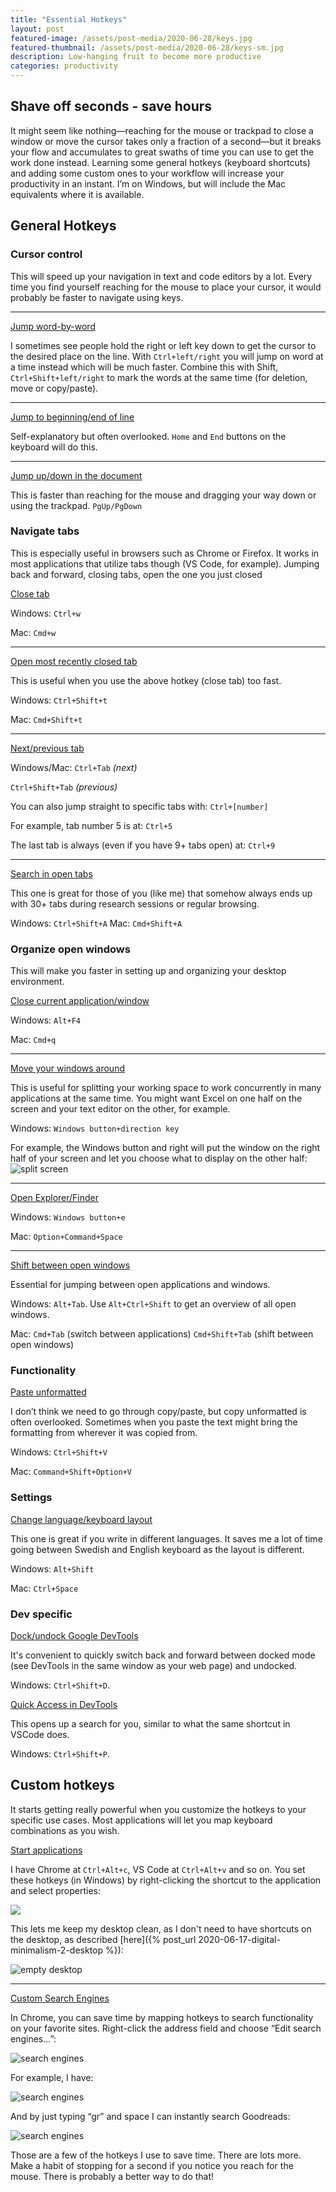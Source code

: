 ```yaml
---
title: "Essential Hotkeys"
layout: post
featured-image: /assets/post-media/2020-06-28/keys.jpg
featured-thumbnail: /assets/post-media/2020-06-28/keys-sm.jpg
description: Low-hanging fruit to become more productive
categories: productivity
---
```


## Shave off seconds - save hours

It might seem like nothing—reaching for the mouse or trackpad to close a window or move the cursor takes only a fraction of a second—but it breaks your flow and accumulates to great swaths of time you can use to get the work done instead. Learning some general hotkeys (keyboard shortcuts) and adding some custom ones to your workflow will increase your productivity in an instant. I’m on Windows, but will include the Mac equivalents where it is available.

## General Hotkeys

### Cursor control

This will speed up your navigation in text and code editors by a lot. Every time you find yourself reaching for the mouse to place your cursor, it would probably be faster to navigate using keys.

<hr>

<u>Jump word-by-word</u>

I sometimes see people hold the right or left key down to get the cursor to the desired place on the line. With `Ctrl+left/right` you will jump on word at a time instead which will be much faster. Combine this with Shift, `Ctrl+Shift+left/right` to mark the words at the same time (for deletion, move or copy/paste).

<hr>

<u>Jump to beginning/end of line</u>

Self-explanatory but often overlooked. `Home` and `End` buttons on the keyboard will do this.

<hr>

<u>Jump up/down in the document</u>

This is faster than reaching for the mouse and dragging your way down or using the trackpad.
`PgUp/PgDown`

### Navigate tabs

This is especially useful in browsers such as Chrome or Firefox. It works in most applications that utilize tabs though (VS Code, for example). Jumping back and forward, closing tabs, open the one you just closed

<u>Close tab</u>

Windows: `Ctrl+w`

Mac: `Cmd+w`

<hr>

<u>Open most recently closed tab</u>

This is useful when you use the above hotkey (close tab) too fast.

Windows: `Ctrl+Shift+t`

Mac: `Cmd+Shift+t`

<hr>

<u>Next/previous tab</u>

Windows/Mac: `Ctrl+Tab`
_(next)_

`Ctrl+Shift+Tab`
_(previous)_

You can also jump straight to specific tabs with:
`Ctrl+[number]`

For example, tab number 5 is at: `Ctrl+5`

The last tab is always (even if you have 9+ tabs open) at:
`Ctrl+9`

<hr>

<u>Search in open tabs</u>

This one is great for those of you (like me) that somehow always ends up with 30+ tabs during research sessions or regular browsing.

Windows: `Ctrl+Shift+A` Mac: `Cmd+Shift+A`

### Organize open windows

This will make you faster in setting up and organizing your desktop environment.

<u>Close current application/window</u>

Windows: `Alt+F4`

Mac: `Cmd+q`

<hr>

<u>Move your windows around</u>

This is useful for splitting your working space to work concurrently in many applications at the same time. You might want Excel on one half on the screen and your text editor on the other, for example.

Windows: `Windows button+direction key`

For example, the Windows button and right will put the window on the right half of your screen and let you choose what to display on the other half:
![split screen](/assets/post-media/2020-06-28/split_screen.png "split screen")

<hr>

<u>Open Explorer/Finder</u>

Windows: `Windows button+e`

Mac: `Option+Command+Space`

<hr>

<u>Shift between open windows</u>

Essential for jumping between open applications and windows.

Windows: `Alt+Tab`. Use `Alt+Ctrl+Shift` to get an overview of all open windows.

Mac: `Cmd+Tab` (switch between applications) `Cmd+Shift+Tab` (shift between open windows)

### Functionality

<u>Paste unformatted</u>

I don’t think we need to go through copy/paste, but copy unformatted is often overlooked. Sometimes when you paste the text might bring the formatting from wherever it was copied from.

Windows: `Ctrl+Shift+V`

Mac: `Command+Shift+Option+V`

### Settings

<u>Change language/keyboard layout</u>

This one is great if you write in different languages. It saves me a lot of time going between Swedish and English keyboard as the layout is different.

Windows: `Alt+Shift`

Mac: `Ctrl+Space`

### Dev specific

<u>Dock/undock Google DevTools</u>

It's convenient to quickly switch back and forward between docked mode (see DevTools in the same window as your web page) and undocked.

Windows: `Ctrl+Shift+D`.

<u>Quick Access in DevTools</u>

This opens up a search for you, similar to what the same shortcut in VSCode does.

Windows: `Ctrl+Shift+P`.

## Custom hotkeys

It starts getting really powerful when you customize the hotkeys to your specific use cases. Most applications will let you map keyboard combinations as you wish.

<u>Start applications</u>

I have Chrome at `Ctrl+Alt+c`, VS Code at `Ctrl+Alt+v` and so on. You set these hotkeys (in Windows) by right-clicking the shortcut to the application and select properties:

<img class="half-image" src="/assets/post-media/2020-06-28/chrome_hotkey.png"/>

This lets me keep my desktop clean, as I don't need to have shortcuts on the desktop, as described [here]({% post_url 2020-06-17-digital-minimalism-2-desktop %}):

![empty desktop](/assets/post-media/2020-06-17/empty-desktop.png "empty desktop")

<hr>

<u>Custom Search Engines</u>

In Chrome, you can save time by mapping hotkeys to search functionality on your favorite sites. Right-click the address field and choose “Edit search engines…”:

![search engines](/assets/post-media/2020-06-28/search_engines.png "search engines")

For example, I have:

![search engines](/assets/post-media/2020-06-28/search_engines2.png "search engines")

And by just typing “gr” and space I can instantly search Goodreads:

![search engines](/assets/post-media/2020-06-28/search_engines3.png "search engines")

Those are a few of the hotkeys I use to save time. There are lots more. Make a habit of stopping for a second if you notice you reach for the mouse. There is probably a better way to do that!
